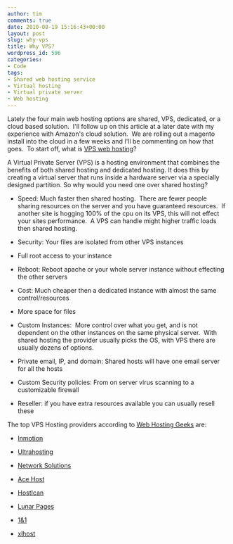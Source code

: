 ```yaml
---
author: tim
comments: true
date: 2010-08-19 15:16:43+00:00
layout: post
slug: why-vps
title: Why VPS?
wordpress_id: 596
categories:
- Code
tags:
- Shared web hosting service
- Virtual hosting
- Virtual private server
- Web hosting
---
```


Lately the four main web hosting options are shared, VPS, dedicated, or a cloud based solution.  I'll follow up on this article at a later date with my experience with Amazon's cloud solution.  We are rolling out a magento install into the cloud in a few weeks and I'll be commenting on how that goes.  To start off, what is [VPS web hosting](http://www.inmotionhosting.com/vps_hosting.html)?

A Virtual Private Server (VPS) is a hosting environment that combines the benefits of both shared hosting and dedicated hosting. It does this by creating a virtual server that runs inside a hardware server via a specially designed partition. So why would you need one over shared hosting?



	
  * Speed: Much faster then shared hosting.  There are fewer people sharing resources on the server and you have guaranteed resources.  If another site is hogging 100% of the cpu on its VPS, this will not effect your sites performance.  A VPS can handle might higher traffic loads then shared hosting.

	
  * Security: Your files are isolated from other VPS instances

	
  * Full root access to your instance

	
  * Reboot: Reboot apache or your whole server instance without effecting the other servers

	
  * Cost: Much cheaper then a dedicated instance with almost the same control/resources

	
  * More space for files

	
  * Custom Instances:  More control over what you get, and is not dependent on the other instances on the same physical server.  With shared hosting the provider usually picks the OS, with VPS there are usually dozens of options.

	
  * Private email, IP, and domain: Shared hosts will have one email server for all the hosts

	
  * Custom Security policies: From on server virus scanning to a customizable firewall

	
  * Reseller: if you have extra resources available you can usually resell these


The top VPS Hosting providers according to [Web Hosting Geeks](http://webhostinggeeks.com/vpshosting.html) are:



	
  * [Inmotion](http://www.inmotionhosting.com/vps_hosting.html)

	
  * [Ultrahosting](http://www.ultrahosting.com/)

	
  * [Network Solutions](http://www.networksolutions.com/vps/index.jsp)

	
  * [Ace Host](http://www.ace-host.net/index.html)

	
  * [HostIcan](http://www.hostican.com/)

	
  * [Lunar Pages](http://www.lpdedicated.com/index.php)

	
  * [1&1](http://order.1and1.com/xml/order/VirtualServer)

	
  * [xlhost](http://www.xlhost.com/)


